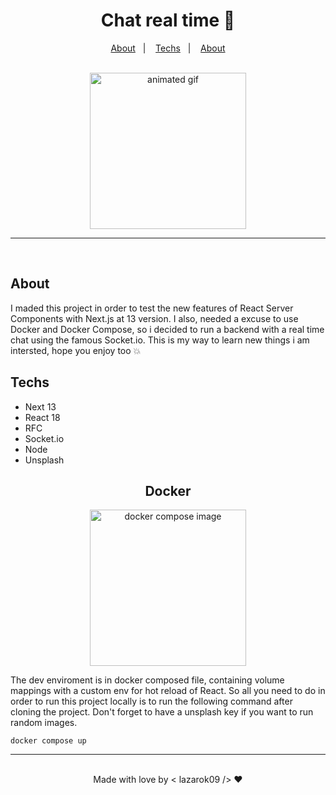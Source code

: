<h1 align="center">Chat real time 💫</h1>
<p align="center">
  <a href="#about">About</a>&nbsp;&nbsp;&nbsp;|&nbsp;&nbsp;&nbsp;
  <a href="#techs">Techs</a>&nbsp;&nbsp;&nbsp;|&nbsp;&nbsp;&nbsp;
  <a href="#execution">About</a>
</p>
<br/>

<div align="center"><img height=250 width=250 src="https://i.pinimg.com/originals/87/2a/57/872a57987284eb49af534b1cccb4ace3.gif" alt="animated gif" /></div>

<hr/>

<br/>

<h2 id="about">About</h2>
I maded this project in order to test the new features of React Server Components with Next.js at 13 version. I also, needed a excuse to use Docker and Docker Compose, so i decided to run a backend with a real time chat using the famous Socket.io. This is my way to learn new things i am intersted, hope you enjoy too 💥




<h2 id="techs"> Techs </h2>

* Next 13
* React 18
* RFC
* Socket.io
* Node
* Unsplash




<div align="center">
  <h2 id="execution">Docker</h2> 
  
  <img height=250 width=250 src="https://www.linuxnaweb.com/images/post/2018/logo-docker-compose.png" alt="docker compose image" />
  
  </div>

The dev enviroment is in docker composed file, containing volume mappings with a custom env for hot reload of React. So all you need to do in order to run this project locally is to run the following command after cloning the project. Don't forget to have a unsplash key if you want to run random images.
<br />

```
docker compose up
```

<hr />
<br/>
<div align="center"> Made with love by < lazarok09 /> ❤️ </div>
